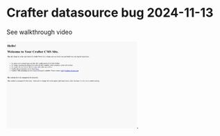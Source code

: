 # Crafter datasource bug 2024-11-13

See walkthrough video



 [<img src=".crafter/screenshots/default.png" width="300" height="200">](./crafter-datasource-bug.mp4).
